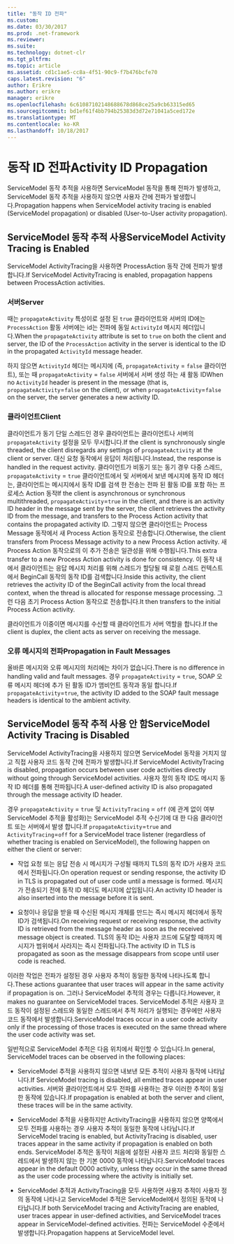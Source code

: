 ```yaml
---
title: "동작 ID 전파"
ms.custom: 
ms.date: 03/30/2017
ms.prod: .net-framework
ms.reviewer: 
ms.suite: 
ms.technology: dotnet-clr
ms.tgt_pltfrm: 
ms.topic: article
ms.assetid: cd1c1ae5-cc8a-4f51-90c9-f7b476bcfe70
caps.latest.revision: "6"
author: Erikre
ms.author: erikre
manager: erikre
ms.openlocfilehash: 6c61087102148688678d868ce25a9cb63315ed65
ms.sourcegitcommit: bd1ef61f4bb794b25383d3d72e71041a5ced172e
ms.translationtype: MT
ms.contentlocale: ko-KR
ms.lasthandoff: 10/18/2017
---
```

# <a name="activity-id-propagation"></a><span data-ttu-id="fe230-102">동작 ID 전파</span><span class="sxs-lookup"><span data-stu-id="fe230-102">Activity ID Propagation</span></span>
<span data-ttu-id="fe230-103">ServiceModel 동작 추적을 사용하면 ServiceModel 동작을 통해 전파가 발생하고, ServiceModel 동작 추적을 사용하지 않으면 사용자 간에 전파가 발생합니다.</span><span class="sxs-lookup"><span data-stu-id="fe230-103">Propagation happens when ServiceModel activity tracing is enabled (ServiceModel propagation) or disabled (User-to-User activity propagation).</span></span>  
  
## <a name="servicemodel-activity-tracing-is-enabled"></a><span data-ttu-id="fe230-104">ServiceModel 동작 추적 사용</span><span class="sxs-lookup"><span data-stu-id="fe230-104">ServiceModel Activity Tracing is Enabled</span></span>  
 <span data-ttu-id="fe230-105">ServiceModel ActivityTracing을 사용하면 ProcessAction 동작 간에 전파가 발생합니다.</span><span class="sxs-lookup"><span data-stu-id="fe230-105">If ServiceModel ActivityTracing is enabled, propagation happens between ProcessAction activities.</span></span>  
  
### <a name="server"></a><span data-ttu-id="fe230-106">서버</span><span class="sxs-lookup"><span data-stu-id="fe230-106">Server</span></span>  
 <span data-ttu-id="fe230-107">때는 `propagateActivity` 특성이로 설정 된 `true` 클라이언트와 서버의 ID에는 `ProcessAction` 활동 서버에는 id는 전파에 동일 `ActivityId` 메시지 헤더입니다.</span><span class="sxs-lookup"><span data-stu-id="fe230-107">When the `propagateActivity` attribute is set to `true` on both the client and server, the ID of the `ProcessAction` activity in the server is identical to the ID in the propagated `ActivityId` message header.</span></span>  
  
 <span data-ttu-id="fe230-108">하지 않으면 `ActivityId` 헤더는 메시지에 (즉, `propagateActivity` = `false` 클라이언트), 또는 때 `propagateActivity` = `false` 서버에서 서버 생성 하는 새 활동 ID</span><span class="sxs-lookup"><span data-stu-id="fe230-108">When no `ActivityId` header is present in the message (that is, `propagateActivity`=`false` on the client), or when `propagateActivity`=`false` on the server, the server generates a new activity ID.</span></span>  
  
### <a name="client"></a><span data-ttu-id="fe230-109">클라이언트</span><span class="sxs-lookup"><span data-stu-id="fe230-109">Client</span></span>  
 <span data-ttu-id="fe230-110">클라이언트가 동기 단일 스레드인 경우 클라이언트는 클라이언트나 서버의 `propagateActivity` 설정을 모두 무시합니다.</span><span class="sxs-lookup"><span data-stu-id="fe230-110">If the client is synchronously single threaded, the client disregards any settings of `propagateActivity` at the client or server.</span></span> <span data-ttu-id="fe230-111">대신 요청 동작에서 응답이 처리됩니다.</span><span class="sxs-lookup"><span data-stu-id="fe230-111">Instead, the response is handled in the request activity.</span></span> <span data-ttu-id="fe230-112">클라이언트가 비동기 또는 동기 경우 다중 스레드, `propagateActivity` = `true` 클라이언트에서 및 서버에서 보낸 메시지에 동작 ID 헤더는, 클라이언트는 메시지에서 동작 ID를 검색 한 전송는 전파 된 활동 ID를 포함 하는 프로세스 Action 동작</span><span class="sxs-lookup"><span data-stu-id="fe230-112">If the client is asynchronous or synchronous multithreaded, `propagateActivity`=`true` in the client, and there is an activity ID header in the message sent by the server, the client retrieves the activity ID from the message, and transfers to the Process Action activity that contains the propagated activity ID.</span></span> <span data-ttu-id="fe230-113">그렇지 않으면 클라이언트는 Process Message 동작에서 새 Process Action 동작으로 전송합니다.</span><span class="sxs-lookup"><span data-stu-id="fe230-113">Otherwise, the client transfers from Process Message activity to a new Process Action activity.</span></span> <span data-ttu-id="fe230-114">새 Process Action 동작으로의 이 추가 전송은 일관성을 위해 수행됩니다.</span><span class="sxs-lookup"><span data-stu-id="fe230-114">This extra transfer to a new Process Action activity is done for consistency.</span></span> <span data-ttu-id="fe230-115">이 동작 내에서 클라이언트는 응답 메시지 처리를 위해 스레드가 할당될 때 로컬 스레드 컨텍스트에서 BeginCall 동작의 동작 ID를 검색합니다.</span><span class="sxs-lookup"><span data-stu-id="fe230-115">Inside this activity, the client retrieves the activity ID of the BeginCall activity from the local thread context, when the thread is allocated for response message processing.</span></span> <span data-ttu-id="fe230-116">그런 다음 초기 Process Action 동작으로 전송합니다.</span><span class="sxs-lookup"><span data-stu-id="fe230-116">It then transfers to the initial Process Action activity.</span></span>  
  
 <span data-ttu-id="fe230-117">클라이언트가 이중이면 메시지를 수신할 때 클라이언트가 서버 역할을 합니다.</span><span class="sxs-lookup"><span data-stu-id="fe230-117">If the client is duplex, the client acts as server on receiving the message.</span></span>  
  
### <a name="propagation-in-fault-messages"></a><span data-ttu-id="fe230-118">오류 메시지의 전파</span><span class="sxs-lookup"><span data-stu-id="fe230-118">Propagation in Fault Messages</span></span>  
 <span data-ttu-id="fe230-119">올바른 메시지와 오류 메시지의 처리에는 차이가 없습니다.</span><span class="sxs-lookup"><span data-stu-id="fe230-119">There is no difference in handling valid and fault messages.</span></span> <span data-ttu-id="fe230-120">경우 `propagateActivity` = `true`, SOAP 오류 메시지 헤더에 추가 된 활동 ID가 앰비언트 동작과 동일 합니다.</span><span class="sxs-lookup"><span data-stu-id="fe230-120">If `propagateActivity`=`true`, the activity ID added to the SOAP fault message headers is identical to the ambient activity.</span></span>  
  
## <a name="servicemodel-activity-tracing-is-disabled"></a><span data-ttu-id="fe230-121">ServiceModel 동작 추적 사용 안 함</span><span class="sxs-lookup"><span data-stu-id="fe230-121">ServiceModel Activity Tracing is Disabled</span></span>  
 <span data-ttu-id="fe230-122">ServiceModel ActivityTracing을 사용하지 않으면 ServiceModel 동작을 거치지 않고 직접 사용자 코드 동작 간에 전파가 발생합니다.</span><span class="sxs-lookup"><span data-stu-id="fe230-122">If ServiceModel ActivityTracing is disabled, propagation occurs between user code activities directly without going through ServiceModel activities.</span></span> <span data-ttu-id="fe230-123">사용자 정의 동작 ID도 메시지 동작 ID 헤더를 통해 전파됩니다.</span><span class="sxs-lookup"><span data-stu-id="fe230-123">A user-defined activity ID is also propagated through the message activity ID header.</span></span>  
  
 <span data-ttu-id="fe230-124">경우 `propagateActivity` = `true` 및 `ActivityTracing` = `off` (에 관계 없이 여부 ServiceModel 추적을 활성화)는 ServiceModel 추적 수신기에 대 한 다음 클라이언트 또는 서버에서 발생 합니다.</span><span class="sxs-lookup"><span data-stu-id="fe230-124">If `propagateActivity`=`true` and `ActivityTracing`=`off` for a ServiceModel trace listener (regardless of whether tracing is enabled on ServiceModel), the following happen on either the client or server:</span></span>  
  
-   <span data-ttu-id="fe230-125">작업 요청 또는 응답 전송 시 메시지가 구성될 때까지 TLS의 동작 ID가 사용자 코드에서 전파됩니다.</span><span class="sxs-lookup"><span data-stu-id="fe230-125">On operation request or sending response, the activity ID in TLS is propagated out of user code until a message is formed.</span></span> <span data-ttu-id="fe230-126">메시지가 전송되기 전에 동작 ID 헤더도 메시지에 삽입됩니다.</span><span class="sxs-lookup"><span data-stu-id="fe230-126">An activity ID header is also inserted into the message before it is sent.</span></span>  
  
-   <span data-ttu-id="fe230-127">요청이나 응답을 받을 때 수신된 메시지 개체를 만드는 즉시 메시지 헤더에서 동작 ID가 검색됩니다.</span><span class="sxs-lookup"><span data-stu-id="fe230-127">On receiving request or receiving response, the activity ID is retrieved from the message header as soon as the received message object is created.</span></span> <span data-ttu-id="fe230-128">TLS의 동작 ID는 사용자 코드에 도달할 때까지 메시지가 범위에서 사라지는 즉시 전파됩니다.</span><span class="sxs-lookup"><span data-stu-id="fe230-128">The activity ID in TLS is propagated as soon as the message disappears from scope until user code is reached.</span></span>  
  
 <span data-ttu-id="fe230-129">이러한 작업은 전파가 설정된 경우 사용자 추적이 동일한 동작에 나타나도록 합니다.</span><span class="sxs-lookup"><span data-stu-id="fe230-129">These actions guarantee that user traces will appear in the same activity if propagation is on.</span></span> <span data-ttu-id="fe230-130">그러나 ServiceModel 추적의 경우는 다릅니다.</span><span class="sxs-lookup"><span data-stu-id="fe230-130">However, it makes no guarantee on ServiceModel traces.</span></span> <span data-ttu-id="fe230-131">ServiceModel 추적은 사용자 코드 동작이 설정된 스레드와 동일한 스레드에서 추적 처리가 실행되는 경우에만 사용자 코드 동작에서 발생합니다.</span><span class="sxs-lookup"><span data-stu-id="fe230-131">ServiceModel traces occur in a user code activity only if the processing of those traces is executed on the same thread where the user code activity was set.</span></span>  
  
 <span data-ttu-id="fe230-132">일반적으로 ServiceModel 추적은 다음 위치에서 확인할 수 있습니다.</span><span class="sxs-lookup"><span data-stu-id="fe230-132">In general, ServiceModel traces can be observed in the following places:</span></span>  
  
-   <span data-ttu-id="fe230-133">ServiceModel 추적을 사용하지 않으면 내보낸 모든 추적이 사용자 동작에 나타납니다.</span><span class="sxs-lookup"><span data-stu-id="fe230-133">If ServiceModel tracing is disabled, all emitted traces appear in user activities.</span></span> <span data-ttu-id="fe230-134">서버와 클라이언트에서 모두 전파를 사용하는 경우 이러한 추적이 동일한 동작에 있습니다.</span><span class="sxs-lookup"><span data-stu-id="fe230-134">If propagation is enabled at both the server and client, these traces will be in the same activity.</span></span>  
  
-   <span data-ttu-id="fe230-135">ServiceModel 추적을 사용하지만 ActivityTracing을 사용하지 않으면 양쪽에서 모두 전파를 사용하는 경우 사용자 추적이 동일한 동작에 나타납니다.</span><span class="sxs-lookup"><span data-stu-id="fe230-135">If ServiceModel tracing is enabled, but ActivityTracing is disabled, user traces appear in the same activity if propagation is enabled on both ends.</span></span> <span data-ttu-id="fe230-136">ServiceModel 추적은 동작이 처음에 설정된 사용자 코드 처리와 동일한 스레드에서 발생하지 않는 한 기본 0000 동작에 나타납니다.</span><span class="sxs-lookup"><span data-stu-id="fe230-136">ServiceModel traces appear in the default 0000 activity, unless they occur in the same thread as the user code processing where the activity is initially set.</span></span>  
  
-   <span data-ttu-id="fe230-137">ServiceModel 추적과 ActivityTracing을 모두 사용하면 사용자 추적이 사용자 정의 동작에 나타나고 ServiceModel 추적은 ServiceModel에서 정의된 동작에 나타납니다.</span><span class="sxs-lookup"><span data-stu-id="fe230-137">If both ServiceModel tracing and ActivityTracing are enabled, user traces appear in user-defined activities, and ServiceModel traces appear in ServiceModel-defined activities.</span></span> <span data-ttu-id="fe230-138">전파는 ServiceModel 수준에서 발생합니다.</span><span class="sxs-lookup"><span data-stu-id="fe230-138">Propagation happens at ServiceModel level.</span></span>
